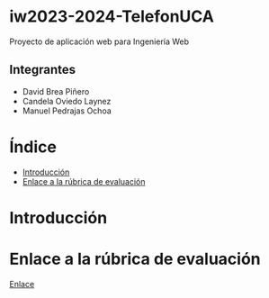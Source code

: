 # iw2023-2024-TelefonUCA
Proyecto de aplicación web para Ingeniería Web

## Integrantes
- David Brea Piñero
- Candela Oviedo Laynez
- Manuel Pedrajas Ochoa

# Índice
- [Introducción](#intro)
- [Enlace a la rúbrica de evaluación](#evaluation_link)


<div id='intro'/>
  
# Introducción

  
<div id='evaluation_link'/>
  
# Enlace a la rúbrica de evaluación
[Enlace](https://docs.google.com/spreadsheets/d/1JBWyj9lHl0Czf2S-bU1ll7ablr2YQMVIaGH833Cfq1U/edit?usp=sharing)
